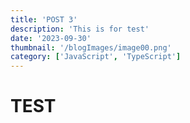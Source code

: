 ```yaml
---
title: 'POST 3'
description: 'This is for test'
date: '2023-09-30'
thumbnail: '/blogImages/image00.png'
category: ['JavaScript', 'TypeScript']
---
```


# TEST
